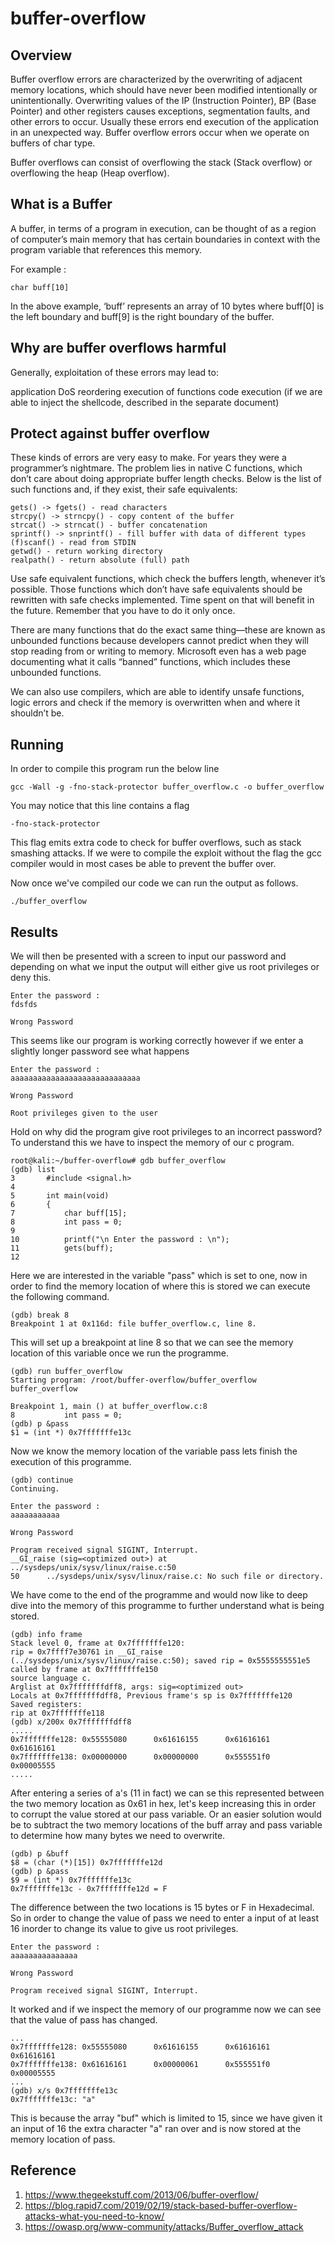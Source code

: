 # buffer-overflow

## Overview

Buffer overflow errors are characterized by the overwriting of adjacent memory locations, which should have never been modified intentionally or unintentionally. Overwriting values of the IP (Instruction Pointer), BP (Base Pointer) and other registers causes exceptions, segmentation faults, and other errors to occur. Usually these errors end execution of the application in an unexpected way. Buffer overflow errors occur when we operate on buffers of char type.

Buffer overflows can consist of overflowing the stack (Stack overflow) or overflowing the heap (Heap overflow).

## What is a Buffer

A buffer, in terms of a program in execution, can be thought of as a region of computer’s main memory that has certain boundaries in context with the program variable that references this memory.

For example :

    char buff[10]
    
In the above example, ‘buff’ represents an array of 10 bytes where buff[0] is the left boundary and buff[9] is the right boundary of the buffer.


## Why are buffer overflows harmful

Generally, exploitation of these errors may lead to:

application DoS
reordering execution of functions
code execution (if we are able to inject the shellcode, described in the separate document)

## Protect against buffer overflow

These kinds of errors are very easy to make. For years they were a programmer’s nightmare. The problem lies in native C functions, which don’t care about doing appropriate buffer length checks. Below is the list of such functions and, if they exist, their safe equivalents:

    gets() -> fgets() - read characters
    strcpy() -> strncpy() - copy content of the buffer
    strcat() -> strncat() - buffer concatenation
    sprintf() -> snprintf() - fill buffer with data of different types
    (f)scanf() - read from STDIN
    getwd() - return working directory
    realpath() - return absolute (full) path
    
Use safe equivalent functions, which check the buffers length, whenever it’s possible.
Those functions which don’t have safe equivalents should be rewritten with safe checks implemented. Time spent on that will benefit in the future. Remember that you have to do it only once.

There are many functions that do the exact same thing—these are known as unbounded functions because developers cannot predict when they will stop reading from or writing to memory. Microsoft even has a web page documenting what it calls “banned” functions, which includes these unbounded functions.

We can also use compilers, which are able to identify unsafe functions, logic errors and check if the memory is overwritten when and where it shouldn’t be.

## Running 

In order to compile this program run the below line

    gcc -Wall -g -fno-stack-protector buffer_overflow.c -o buffer_overflow
    
You may notice that this line contains a flag
    
    -fno-stack-protector
    
This flag emits extra code to check for buffer overflows, such as stack smashing attacks. If we were to compile the exploit without the flag the gcc compiler would in most cases be able to prevent the buffer over.

Now once we've compiled our code we can run the output as follows.

    ./buffer_overflow


## Results

We will then be presented with a screen to input our password and depending on what we input the output will either give us root privileges or deny this.

    Enter the password : 
    fdsfds

    Wrong Password 

This seems like our program is working correctly however if we enter a slightly longer password see what happens

    Enter the password : 
    aaaaaaaaaaaaaaaaaaaaaaaaaaaaa

    Wrong Password 

    Root privileges given to the user 
    
Hold on why did the program give root privileges to an incorrect password? To understand this we have to inspect the memory of our c program.

    root@kali:~/buffer-overflow# gdb buffer_overflow 
    (gdb) list
    3       #include <signal.h>
    4
    5       int main(void)
    6       {
    7           char buff[15];
    8           int pass = 0;
    9
    10          printf("\n Enter the password : \n");
    11          gets(buff);
    12
    
Here we are interested in the variable "pass" which is set to one, now in order to find the memory location of where this is stored we can execute the following command.
   
    (gdb) break 8
    Breakpoint 1 at 0x116d: file buffer_overflow.c, line 8.
    
This will set up a breakpoint at line 8 so that we can see the memory location of this variable once we run the programme.

    (gdb) run buffer_overflow
    Starting program: /root/buffer-overflow/buffer_overflow buffer_overflow

    Breakpoint 1, main () at buffer_overflow.c:8
    8           int pass = 0;
    (gdb) p &pass
    $1 = (int *) 0x7fffffffe13c
    
    
Now we know the memory location of the variable pass lets finish the execution of this programme.

    (gdb) continue
    Continuing.

    Enter the password : 
    aaaaaaaaaaa

    Wrong Password 

    Program received signal SIGINT, Interrupt.
    __GI_raise (sig=<optimized out>) at ../sysdeps/unix/sysv/linux/raise.c:50
    50      ../sysdeps/unix/sysv/linux/raise.c: No such file or directory.
    
We have come to the end of the programme and would now like to deep dive into the memory of this programme to further understand what is being stored.

    (gdb) info frame
    Stack level 0, frame at 0x7fffffffe120:
    rip = 0x7ffff7e30761 in __GI_raise (../sysdeps/unix/sysv/linux/raise.c:50); saved rip = 0x5555555551e5
    called by frame at 0x7fffffffe150
    source language c.
    Arglist at 0x7fffffffdff8, args: sig=<optimized out>
    Locals at 0x7fffffffdff8, Previous frame's sp is 0x7fffffffe120
    Saved registers:
    rip at 0x7fffffffe118
    (gdb) x/200x 0x7fffffffdff8
    .....
    0x7fffffffe128: 0x55555080      0x61616155      0x61616161      0x61616161
    0x7fffffffe138: 0x00000000      0x00000000      0x555551f0      0x00005555
    .....

After entering a series of a's (11 in fact) we can se this represented between the two memory location as 0x61 in hex, let's keep increasing this in order to corrupt the value stored at our pass variable. Or an easier solution would be to subtract the two memory locations of the buff array and pass variable to determine how many bytes we need to overwrite.

    (gdb) p &buff
    $8 = (char (*)[15]) 0x7fffffffe12d
    (gdb) p &pass
    $9 = (int *) 0x7fffffffe13c
    0x7fffffffe13c - 0x7fffffffe12d = F
    
The difference between the two locations is 15 bytes or F in Hexadecimal. So in order to change the value of pass we need to enter a input of at least 16 inorder to change its value to give us root privileges.

    Enter the password : 
    aaaaaaaaaaaaaaa

    Wrong Password 

    Program received signal SIGINT, Interrupt.
    
It worked and if we inspect the memory of our programme now we can see that the value of pass has changed.
     
    ...
    0x7fffffffe128: 0x55555080      0x61616155      0x61616161      0x61616161
    0x7fffffffe138: 0x61616161      0x00000061      0x555551f0      0x00005555
    ...
    (gdb) x/s 0x7fffffffe13c
    0x7fffffffe13c: "a"


This is because the array "buf" which is limited to 15, since we have given it an input of 16 the extra character "a" ran over and is now stored at the memory location of pass. 


## Reference

1. https://www.thegeekstuff.com/2013/06/buffer-overflow/
2. https://blog.rapid7.com/2019/02/19/stack-based-buffer-overflow-attacks-what-you-need-to-know/
3. https://owasp.org/www-community/attacks/Buffer_overflow_attack


